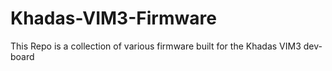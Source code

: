 # Khadas-VIM3-Firmware
This Repo is a collection of various firmware built for the Khadas VIM3 dev-board

